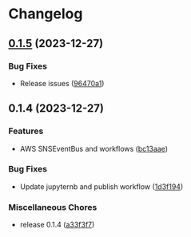 # Changelog

## [0.1.5](https://github.com/atorrescogollo/pyeventbus/compare/v0.1.4...v0.1.5) (2023-12-27)


### Bug Fixes

* Release issues ([96470a1](https://github.com/atorrescogollo/pyeventbus/commit/96470a13ad17c9f86f445224ffeff92817243e37))

## 0.1.4 (2023-12-27)


### Features

* AWS SNSEventBus and workflows ([bc13aae](https://github.com/atorrescogollo/pyeventbus/commit/bc13aae0ac01220a484cbe7b5e8cb707783c956a))


### Bug Fixes

* Update jupyternb and publish workflow ([1d3f194](https://github.com/atorrescogollo/pyeventbus/commit/1d3f194c4ac9472271d2852f251b66f215453182))


### Miscellaneous Chores

* release 0.1.4 ([a33f3f7](https://github.com/atorrescogollo/pyeventbus/commit/a33f3f76ec4eb5f3e7ef7a3af920ee54e19f3181))
